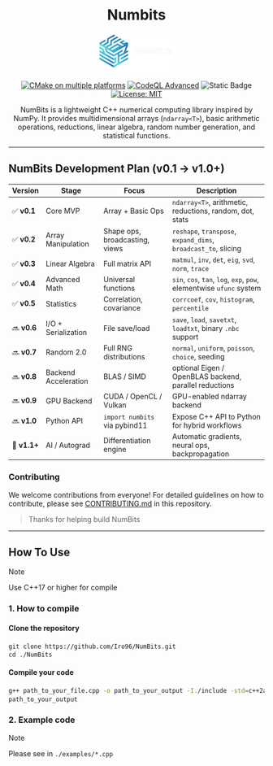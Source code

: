 <div align="center">

# Numbits

<img src="docs/public/NumbitsIcon.png" height="30%" width="30%">

[![CMake on multiple platforms](https://github.com/Iro96/NumBits/actions/workflows/cmake-multi-platform.yml/badge.svg)](https://github.com/Iro96/NumBits/actions/workflows/cmake-multi-platform.yml)
[![CodeQL Advanced](https://github.com/Iro96/NumBits/actions/workflows/codeql.yml/badge.svg)](https://github.com/Iro96/NumBits/actions/workflows/codeql.yml)
![Static Badge](https://img.shields.io/badge/version-v0.5-orange)
[![License: MIT](https://img.shields.io/badge/License-MIT-blue.svg)](https://opensource.org/licenses/MIT)

NumBits is a lightweight C++ numerical computing library inspired by NumPy. It provides multidimensional arrays (`ndarray<T>`), basic arithmetic operations, reductions, linear algebra, random number generation, and statistical functions.

</div>

---

## NumBits Development Plan (v0.1 → v1.0+)

| Version      | Stage                | Focus                          | Description                                                          |
| ------------ | -------------------- | ------------------------------ | -------------------------------------------------------------------- |
| ✅ **v0.1**  | Core MVP             | Array + Basic Ops              | `ndarray<T>`, arithmetic, reductions, random, dot, stats             |
| ✅ **v0.2**  | Array Manipulation   | Shape ops, broadcasting, views | `reshape`, `transpose`, `expand_dims`, `broadcast_to`, slicing       |
| ✅ **v0.3**  | Linear Algebra       | Full matrix API                | `matmul`, `inv`, `det`, `eig`, `svd`, `norm`, `trace`                |
| ✅ **v0.4**  | Advanced Math        | Universal functions            | `sin`, `cos`, `tan`, `log`, `exp`, `pow`, elementwise `ufunc` system |
| ✅ **v0.5**  | Statistics           | Correlation, covariance        | `corrcoef`, `cov`, `histogram`, `percentile`                         |
| 🔜 **v0.6**  | I/O + Serialization  | File save/load                 | `save`, `load`, `savetxt`, `loadtxt`, binary `.nbc` support          |
| 🔜 **v0.7**  | Random 2.0           | Full RNG distributions         | `normal`, `uniform`, `poisson`, `choice`, seeding                    |
| 🔜 **v0.8**  | Backend Acceleration | BLAS / SIMD                    | optional Eigen / OpenBLAS backend, parallel reductions               |
| 🔜 **v0.9**  | GPU Backend          | CUDA / OpenCL / Vulkan         | GPU-enabled ndarray backend                                          |
| 🔜 **v1.0**  | Python API           | `import numbits` via pybind11  | Expose C++ API to Python for hybrid workflows                        |
| 🌟 **v1.1+** | AI / Autograd        | Differentiation engine         | Automatic gradients, neural ops, backpropagation                     |

### Contributing

We welcome contributions from everyone! For detailed guidelines on how to contribute, please see [CONTRIBUTING.md](https://github.com/Iro96/NumBits/blob/main/.github/CONTRIBUTING.md) in this repository.  
> Thanks for helping build NumBits

---

## How To Use

> [!NOTE]
> Use C++17 or higher for compile

### 1. How to compile

#### Clone the repository

```bah
git clone https://github.com/Iro96/NumBits.git
cd ./NumBits
```

#### Compile your code

```bash
g++ path_to_your_file.cpp -o path_to_your_output -I./include -std=c++2a
path_to_your_output
```

### 2. Example code

> [!NOTE]
> Please see in `./examples/*.cpp`
